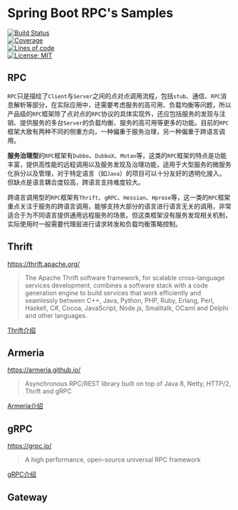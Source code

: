 # Spring Boot RPC's Samples

[![Build Status](https://travis-ci.org/tonydeng/springboot-rpc-samples.svg?branch=master)](https://travis-ci.org/tonydeng/springboot-rpc-samples)<br>
[![Coverage](https://sonarcloud.io/api/project_badges/measure?project=com.github.tonydeng.demo%3Aspringboot-rpc-samples&metric=coverage)](https://sonarcloud.io/dashboard?id=com.github.tonydeng.demo%3Aspringboot-rpc-samples)<br>
[![Lines of code](https://sonarcloud.io/api/project_badges/measure?project=com.github.tonydeng.demo%3Aspringboot-rpc-samples&metric=ncloc)](https://sonarcloud.io/dashboard?id=com.github.tonydeng.demo%3Aspringboot-rpc-samples)<br>
[![License: MIT](https://img.shields.io/badge/License-MIT-blue.svg)](https://opensource.org/licenses/MIT)

## RPC

`RPC`只是描绘了`Client`与`Server`之间的点对点调用流程，包括`stub`、通信、`RPC`消息解析等部分，在实际应用中，还需要考虑服务的高可用、负载均衡等问题，所以产品级的`RPC`框架除了点对点的`RPC`协议的具体实现外，还应包括服务的发现与注销、提供服务的多台`Server`的负载均衡、服务的高可用等更多的功能。目前的`RPC`框架大致有两种不同的侧重方向，一种偏重于服务治理，另一种偏重于跨语言调用。 

**服务治理型**的`RPC`框架有`Dubbo`、`DubboX`、`Motan`等，这类的`RPC`框架的特点是功能丰富，提供高性能的远程调用以及服务发现及治理功能，适用于大型服务的微服务化拆分以及管理，对于特定语言（如`Java`）的项目可以十分友好的透明化接入。但缺点是语言耦合度较高，跨语言支持难度较大。

跨语言调用型的`RPC`框架有`Thrift`、`gRPC`、`Hessian`、`Hprose`等，这一类的`RPC`框架重点关注于服务的跨语言调用，能够支持大部分的语言进行语言无关的调用，非常适合于为不同语言提供通用远程服务的场景。但这类框架没有服务发现相关机制，实际使用时一般需要代理层进行请求转发和负载均衡策略控制。

## Thrift

https://thrift.apache.org/

>  The Apache Thrift software framework, for scalable cross-language services development, combines a software stack with a code generation engine to build services that work efficiently and seamlessly between C++, Java, Python, PHP, Ruby, Erlang, Perl, Haskell, C#, Cocoa, JavaScript, Node.js, Smalltalk, OCaml and Delphi and other languages.

[Thrift介绍](docs/thrift.md)

## Armeria

https://armeria.github.io/

> Asynchronous RPC/REST library built on top of Java 8, Netty, HTTP/2, Thrift and gRPC

[Armeria介绍](docs/armeria.md)

## gRPC

https://grpc.io/

> A high performance, open-source universal RPC framework

[gRPC介绍](docs/grpc.md)

## Gateway